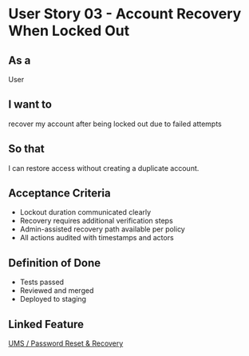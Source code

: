 # User Story 03 - Account Recovery When Locked Out

## As a
User

## I want to
recover my account after being locked out due to failed attempts

## So that
I can restore access without creating a duplicate account.

## Acceptance Criteria
- Lockout duration communicated clearly
- Recovery requires additional verification steps
- Admin-assisted recovery path available per policy
- All actions audited with timestamps and actors

## Definition of Done
- Tests passed
- Reviewed and merged
- Deployed to staging

## Linked Feature
[UMS / Password Reset & Recovery](../feature-spec.md)
